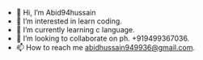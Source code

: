 - 👋 Hi, I’m Abid94hussain
- 👀 I’m interested in learn coding.
- 🌱 I’m currently learning c language.
- 💞️ I’m looking to collaborate on ph. +919499367036.
- 📫 How to reach me abidhussain949936@gmail.com.

<!---
Abid94hussain/Abid94hussain is a ✨ special ✨ repository because its `README.md` (this file) appears on your GitHub profile.
You can click the Preview link to take a look at your changes.
--->

